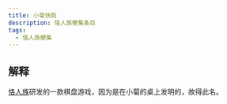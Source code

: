 ```yaml
---
title: 小菊快跑
description: 恪人族梗集条目
tags:
  - 恪人族梗集
---
```


## 解释

[恪人族](../恪人族)研发的一款棋盘游戏，因为是在小菊的桌上发明的，故得此名。

